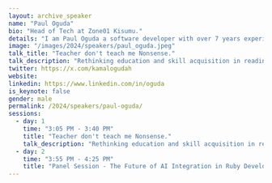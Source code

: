 ```yaml
---
layout: archive_speaker
name: "Paul Oguda"
bio: "Head of Tech at Zone01 Kisumu."
details: "I am Paul Oguda a software developer with over 7 years experience, I love Ruby, Open Source, and Creating tech communities."
image: "/images/2024/speakers/paul_oguda.jpeg"
talk_title: "Teacher don't teach me Nonsense."
talk_description: "Rethinking education and skill acquisition in readiness to the work place of the future."
twitter: https://x.com/kamalogudah
website:
linkedin: https://www.linkedin.com/in/oguda
is_keynote: false
gender: male
permalink: /2024/speakers/paul-oguda/
sessions:
  - day: 1
    time: "3:05 PM - 3:40 PM"
    title: "Teacher don't teach me Nonsense."
    talk_description: "Rethinking education and skill acquisition in readiness to the work place of the future."
  - day: 2
    time: "3:55 PM - 4:25 PM"
    title: "Panel Session - The Future of AI Integration in Ruby Development"
---
```

